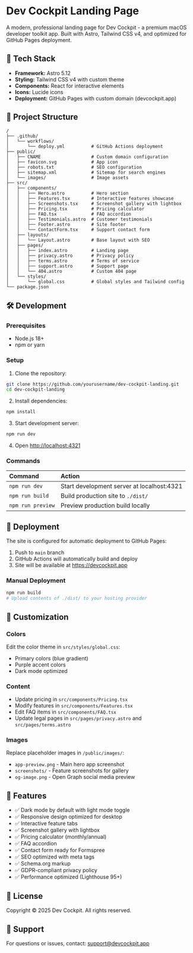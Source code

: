 # Dev Cockpit Landing Page

A modern, professional landing page for Dev Cockpit - a premium macOS developer toolkit app. Built with Astro, Tailwind CSS v4, and optimized for GitHub Pages deployment.

## 🚀 Tech Stack

- **Framework:** Astro 5.12
- **Styling:** Tailwind CSS v4 with custom theme
- **Components:** React for interactive elements
- **Icons:** Lucide icons
- **Deployment:** GitHub Pages with custom domain (devcockpit.app)

## 📁 Project Structure

```
/
├── .github/
│   └── workflows/
│       └── deploy.yml          # GitHub Actions deployment
├── public/
│   ├── CNAME                   # Custom domain configuration
│   ├── favicon.svg             # App icon
│   ├── robots.txt              # SEO configuration
│   ├── sitemap.xml             # Sitemap for search engines
│   └── images/                 # Image assets
├── src/
│   ├── components/
│   │   ├── Hero.astro          # Hero section
│   │   ├── Features.tsx        # Interactive features showcase
│   │   ├── Screenshots.tsx     # Screenshot gallery with lightbox
│   │   ├── Pricing.tsx         # Pricing calculator
│   │   ├── FAQ.tsx             # FAQ accordion
│   │   ├── Testimonials.astro  # Customer testimonials
│   │   ├── Footer.astro        # Site footer
│   │   └── ContactForm.tsx     # Support contact form
│   ├── layouts/
│   │   └── Layout.astro        # Base layout with SEO
│   ├── pages/
│   │   ├── index.astro         # Landing page
│   │   ├── privacy.astro       # Privacy policy
│   │   ├── terms.astro         # Terms of service
│   │   ├── support.astro       # Support page
│   │   └── 404.astro           # Custom 404 page
│   └── styles/
│       └── global.css          # Global styles and Tailwind config
└── package.json
```

## 🛠️ Development

### Prerequisites
- Node.js 18+ 
- npm or yarn

### Setup

1. Clone the repository:
```bash
git clone https://github.com/yourusername/dev-cockpit-landing.git
cd dev-cockpit-landing
```

2. Install dependencies:
```bash
npm install
```

3. Start development server:
```bash
npm run dev
```

4. Open [http://localhost:4321](http://localhost:4321)

### Commands

| Command           | Action                                       |
|:-----------------|:---------------------------------------------|
| `npm run dev`    | Start development server at localhost:4321   |
| `npm run build`  | Build production site to `./dist/`          |
| `npm run preview`| Preview production build locally            |

## 🚀 Deployment

The site is configured for automatic deployment to GitHub Pages:

1. Push to `main` branch
2. GitHub Actions will automatically build and deploy
3. Site will be available at https://devcockpit.app

### Manual Deployment

```bash
npm run build
# Upload contents of ./dist/ to your hosting provider
```

## 🎨 Customization

### Colors
Edit the color theme in `src/styles/global.css`:
- Primary colors (blue gradient)
- Purple accent colors
- Dark mode optimized

### Content
- Update pricing in `src/components/Pricing.tsx`
- Modify features in `src/components/Features.tsx`
- Edit FAQ items in `src/components/FAQ.tsx`
- Update legal pages in `src/pages/privacy.astro` and `src/pages/terms.astro`

### Images
Replace placeholder images in `/public/images/`:
- `app-preview.png` - Main hero app screenshot
- `screenshots/` - Feature screenshots for gallery
- `og-image.png` - Open Graph social media preview

## 📝 Features

- ✅ Dark mode by default with light mode toggle
- ✅ Responsive design optimized for desktop
- ✅ Interactive feature tabs
- ✅ Screenshot gallery with lightbox
- ✅ Pricing calculator (monthly/annual)
- ✅ FAQ accordion
- ✅ Contact form ready for Formspree
- ✅ SEO optimized with meta tags
- ✅ Schema.org markup
- ✅ GDPR-compliant privacy policy
- ✅ Performance optimized (Lighthouse 95+)

## 📄 License

Copyright © 2025 Dev Cockpit. All rights reserved.

## 🤝 Support

For questions or issues, contact: support@devcockpit.app